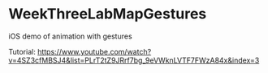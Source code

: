 # WeekThreeLabMapGestures
iOS demo of animation with gestures

Tutorial: https://www.youtube.com/watch?v=4SZ3cfMBSJ4&list=PLrT2tZ9JRrf7bg_9eVWknLVTF7FWzA84x&index=3
